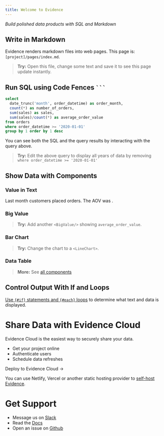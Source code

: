 ```yaml
---
title: Welcome to Evidence
---
```


_Build polished data products with SQL and Markdown_

<LineChart
  data={orders_by_month}
  y=sales
  yFmt=usd0k
  title = "Sales by Month, USD"
/>

## Write in Markdown

Evidence renders markdown files into web pages. This page is:
`[project]/pages/index.md`.

> **Try:**  Open this file, change some text and save it to see this page update instantly.

## Run SQL using Code Fences ` ``` `

```sql orders_by_month
select
  date_trunc('month', order_datetime) as order_month,
  count(*) as number_of_orders,
  sum(sales) as sales,
  sum(sales)/count(*) as average_order_value
from orders
where order_datetime >= '2020-01-01'
group by 1 order by 1 desc
```

You can see both the SQL and the query results by interacting with the query above.

> **Try:** Edit the above query to display all years of data by removing
> `where order_datetime >= '2020-01-01'`

## Show Data with Components

### Value in Text

Last month customers placed **<Value data={orders_by_month} column=number_of_orders/>** orders. The AOV was **<Value data={orders_by_month} column=average_order_value fmt=usd2/>**.

### Big Value 
<BigValue data={orders_by_month} value=sales fmt=usd0/>
<BigValue data={orders_by_month} value=number_of_orders />

> **Try:** Add another `<BigValue/>` showing `average_order_value`.

### Bar Chart


<BarChart 
  data={orders_by_month} 
  y=number_of_orders 
  fillColor="#488f96"
/>

> **Try:** Change the chart to a `<LineChart>`.

### Data Table

<DataTable data={orders_by_month} rows=6>
  <Column id=order_month fmt=mmmm-yy title="Month"/>
  <Column id=sales fmt=usd0 />
  <Column id=number_of_orders />
  <Column id=average_order_value fmt=usd2 title="Avg. Order Value"/>
</DataTable>


> **More:** See [all components](https://docs.evidence.dev/components/all-components)

## Control Output With If and Loops

[Use `{#if}` statements and `{#each}` loops](/control-statements) to determine what text and data is displayed.

# Share Data with Evidence Cloud

Evidence Cloud is the easiest way to securely share your data. 
- Get your project online
- Authenticate users
- Schedule data refreshes

<BigLink href=/settings#deployment>Deploy to Evidence Cloud &rarr;</BigLink>

You can use Netlify, Vercel or another static hosting provider to [self-host Evidence](https://docs.evidence.dev/deployment/overview).

# Get Support

- Message us on [Slack](https://join.slack.com/t/evidencedev/shared_invite/zt-uda6wp6a-hP6Qyz0LUOddwpXW5qG03Q)
- Read the [Docs](https://docs.evidence.dev/)
- Open an issue on [Github](https://github.com/evidence-dev/evidence)
